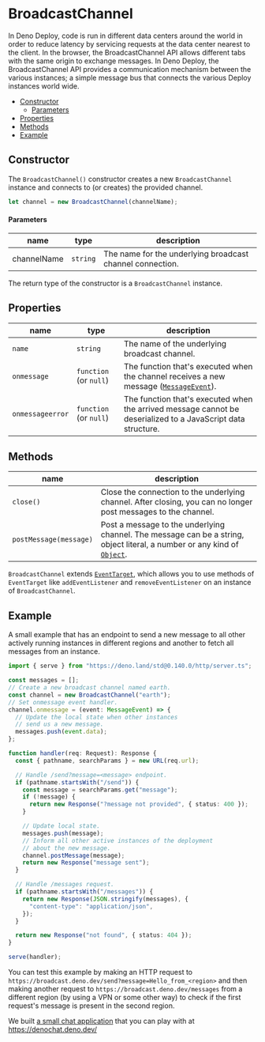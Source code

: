 # BroadcastChannel

In Deno Deploy, code is run in different data centers around the world in order
to reduce latency by servicing requests at the data center nearest to the
client. In the browser, the BroadcastChannel API allows different tabs with the
same origin to exchange messages. In Deno Deploy, the BroadcastChannel API
provides a communication mechanism between the various instances; a simple
message bus that connects the various Deploy instances world wide.

- [Constructor](#constructor)
  - [Parameters](#parameters)
- [Properties](#properties)
- [Methods](#methods)
- [Example](#example)

## Constructor

The `BroadcastChannel()` constructor creates a new `BroadcastChannel` instance
and connects to (or creates) the provided channel.

```ts
let channel = new BroadcastChannel(channelName);
```

#### Parameters

| name        | type     | description                                               |
| ----------- | -------- | --------------------------------------------------------- |
| channelName | `string` | The name for the underlying broadcast channel connection. |

The return type of the constructor is a `BroadcastChannel` instance.

## Properties

| name             | type                   | description                                                                                                  |
| ---------------- | ---------------------- | ------------------------------------------------------------------------------------------------------------ |
| `name`           | `string`               | The name of the underlying broadcast channel.                                                                |
| `onmessage`      | `function` (or `null`) | The function that's executed when the channel receives a new message ([`MessageEvent`][messageevent]).       |
| `onmessageerror` | `function` (or `null`) | The function that's executed when the arrived message cannot be deserialized to a JavaScript data structure. |

## Methods

| name                   | description                                                                                                                        |
| ---------------------- | ---------------------------------------------------------------------------------------------------------------------------------- |
| `close()`              | Close the connection to the underlying channel. After closing, you can no longer post messages to the channel.                     |
| `postMessage(message)` | Post a message to the underlying channel. The message can be a string, object literal, a number or any kind of [`Object`][object]. |

`BroadcastChannel` extends [`EventTarget`][eventtarget], which allows you to use
methods of `EventTarget` like `addEventListener` and `removeEventListener` on an
instance of `BroadcastChannel`.

## Example

A small example that has an endpoint to send a new message to all other actively
running instances in different regions and another to fetch all messages from an
instance.

```ts
import { serve } from "https://deno.land/std@0.140.0/http/server.ts";

const messages = [];
// Create a new broadcast channel named earth.
const channel = new BroadcastChannel("earth");
// Set onmessage event handler.
channel.onmessage = (event: MessageEvent) => {
  // Update the local state when other instances
  // send us a new message.
  messages.push(event.data);
};

function handler(req: Request): Response {
  const { pathname, searchParams } = new URL(req.url);

  // Handle /send?message=<message> endpoint.
  if (pathname.startsWith("/send")) {
    const message = searchParams.get("message");
    if (!message) {
      return new Response("?message not provided", { status: 400 });
    }

    // Update local state.
    messages.push(message);
    // Inform all other active instances of the deployment
    // about the new message.
    channel.postMessage(message);
    return new Response("message sent");
  }

  // Handle /messages request.
  if (pathname.startsWith("/messages")) {
    return new Response(JSON.stringify(messages), {
      "content-type": "application/json",
    });
  }

  return new Response("not found", { status: 404 });
}

serve(handler);
```

You can test this example by making an HTTP request to
`https://broadcast.deno.dev/send?message=Hello_from_<region>` and then making
another request to `https://broadcast.deno.dev/messages` from a different region
(by using a VPN or some other way) to check if the first request's message is
present in the second region.

We built [a small chat application](https://github.com/lucacasonato/deploy_chat)
that you can play with at https://denochat.deno.dev/

[eventtarget]: https://developer.mozilla.org/en-US/docs/Web/API/EventTarget
[messageevent]: https://developer.mozilla.org/en-US/docs/Web/API/MessageEvent
[object]: https://developer.mozilla.org/en-US/docs/Web/JavaScript/Reference/Global_Objects/Object
